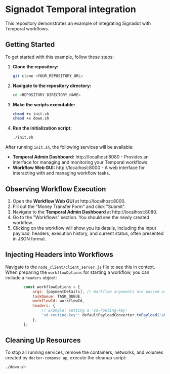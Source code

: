 # Signadot Temporal integration

This repository demonstrates an example of integrating Signadot with Temporal workflows.

## Getting Started

To get started with this example, follow these steps:

1.  **Clone the repository:**
    ```bash
    git clone <YOUR_REPOSITORY_URL>
    ```
2.  **Navigate to the repository directory:**
    ```bash
    cd <REPOSITORY_DIRECTORY_NAME>
    ```
3.  **Make the scripts executable:**
    ```bash
    chmod +x init.sh
    chmod +x down.sh
    ```
4.  **Run the initialization script:**
    ```bash
    ./init.sh
    ```

After running `init.sh`, the following services will be available:

*   **Temporal Admin Dashboard:** http://localhost:8080 - Provides an interface for managing and monitoring your Temporal workflows.
*   **Workflow Web GUI:** http://localhost:8000 - A web interface for interacting with and managing workflow tasks.

## Observing Workflow Execution

1.  Open the **Workflow Web GUI** at http://localhost:8000.
2.  Fill out the "Money Transfer Form" and click "Submit".
3.  Navigate to the **Temporal Admin Dashboard** at http://localhost:8080.
4.  Go to the "Workflows" section. You should see the newly created workflow.
5.  Clicking on the workflow will show you its details, including the input payload, headers, execution history, and current status, often presented in JSON format.

## Injecting Headers into Workflows

Navigate to the `node_client/client_server.js` file to see this in context. When preparing the `workflowOptions` for starting a workflow, you can include a `headers` object:

```javascript        
        const workflowOptions = {
            args: [paymentDetails], // Workflow arguments are passed as an array
            taskQueue: TASK_QUEUE,
            workflowId: workflowId,
            headers: {
                // Example: setting a 'sd-routing-key'
                'sd-routing-key': defaultPayloadConverter.toPayload('abc-123'),
            },
        };
```

## Cleaning Up Resources

To stop all running services, remove the containers, networks, and volumes created by `docker-compose up`, execute the cleanup script:

```bash
./down.sh
```